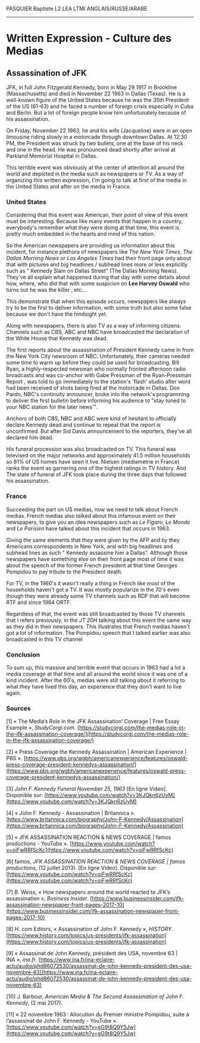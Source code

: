 PASQUIER Baptiste 
L2 LEA LTMI  ANGLAIS/RUSSE/ARABE

---
# Written Expression - Culture des Medias
## Assassination of JFK

JFK, in full John Fitzgerald Kennedy, born in May 29 1917 in Brookline (Massachusetts) and died in November 22 1963 in Dallas (Texas). He is a well-known figure of the United States because he was the 35th President of the US (61-63) and he faced a number of foreign crisis  especially in Cuba and Berlin. 
But a lot of foreign people know him unfortunately because of his assassination.

On Friday, November 22 1963, he and his wife (Jacqueline) were in an open limousine riding slowly in a motorcade through downtown Dallas.  At 12:30 PM, the President was struck by two bullets, one at the base of his neck and one in the head. He was pronounced dead shortly after arrival at Parkland Memorial Hospital in Dallas.

This terrible event was obviously at the center of attention all around the world and depicted in the media such as newspapers or TV. As a way of organizing this written expression, I'm going to talk at first of the media in the United States and after on the media in France.

### United States

Considering that this event was American, their point of view of this event must be interesting. 
Because like many events that happen in a country, everybody's remember what they were doing at that time, this event is pretty much embedded in the hearts and mind of this nation.

So the American newspapers are providing us information about this incident, for instance plethora of newspapers like *The New York Times*, *The Dallas Morning News* or *Los Angeles Times* had their front page only about that with pictures and big headlines / subhead lines more or less explicitly such as " Kennedy Slain on Dallas Street" (The Dallas Morning News). They've all explain what happened during that day with some details about how, where, who did that with some suspicion on **Lee Harvey Oswald** who turns out he was the killer , etc...

This demonstrate that when this episode occurs, newspapers like always try to be the first to deliver information, with some truth but also some false because we don't have the hindsight yet.

Along with newspapers, there is also TV as a way of informing citizens. Channels such as CBS, ABC and NBC have broadcasted the declaration of the White House that Kennedy was dead. 

The first reports about the assassination of President Kennedy came in from the New York City newsroom of NBC. Unfortunately, their cameras needed some time to warm up before they could be used for broadcasting. Bill Ryan, a highly-respected newsman who normally fronted afternoon radio broadcasts and was co-anchor with Gabe Pressman of the Ryan-Pressman  Report , was told to go immediately to the station's 'flash' studio after word had been received of shots being fired at the motorcade in Dallas. Don Pardo, NBC's continuity announcer, broke into the network's programming to deliver the first bulletin before informing his audience to "stay tuned to your NBC station for the later news'".

Anchors of both CBS, NBC and ABC were kind of hesitant to officially declare Kennedy dead and continue to repeat that the report is unconfirmed. But after Sid Davis announcement to the reporters, they've all declared him dead. 

His funeral procession was also broadcasted on TV. This funeral was televised on the major networks and approximately 41.5 million households so 81% of US homes have seen it live. Nielsen (mediametrie in France) ranks the event as garnering one of the highest ratings in TV history. And The state of funeral of JFK took place during the three days that followed his assassination.


### France

Succeeding the part on US medias, now we need to talk about French medias. 
French medias also talked about this infamous event on their newspapers, to give you an idea newspapers such as *Le Figaro*, *Le Monde*  and *Le Parisien* have talked about this incident that occurs in 1963. 

Giving the same elements that they were given by the AFP and by they Americans correspondents in New York, and with big headlines and subhead lines as such " Kennedy assassine hier a Dallas". Although those newspapers have something else on their front page most of time it was about the speech of the former French president at that time Georges Pompidou to pay tribute to the President death.

For TV, in the 1960's it wasn't really a thing in French like most of the households haven't got a TV. It was mostly popularize in the 70's even though they were already some TV channels such as RDF that will become RTF and since 1964 ORTF.

Regardless of that, the event was still broadcasted by those TV channels that I refers previously, in the *JT 20H* talking about this event the same way as they did in their newspapers. This illustrates that French medias haven't got a lot of information. The Pompidou speech that I talked earlier was also broadcasted in this TV channel

### Conclusion

To sum up, this massive and terrible event that occurs in 1963 had a lot a media coverage at that time and all around the world since it was one of a kind incident. After the 60's, medias were still talking about it referring to what they have lived this day, an experience that they don't want to live again.


### Sources 

[1] « The Media’s Role in the JFK Assassination’ Coverage | Free Essay Example », _StudyCorgi.com_. [https://studycorgi.com/the-medias-role-in-the-jfk-assassination-coverage/](https://studycorgi.com/the-medias-role-in-the-jfk-assassination-coverage/)

[2] « Press Coverage the Kennedy Assassination | American Experience | PBS ». [https://www.pbs.org/wgbh/americanexperience/features/oswald-press-coverage-president-kennedys-assassination/](https://www.pbs.org/wgbh/americanexperience/features/oswald-press-coverage-president-kennedys-assassination/)

[3] _John F. Kennedy Funeral November 25, 1963_ [En ligne Video]. Disponible sur: [https://www.youtube.com/watch?v=3KJQkn6zUvM](https://www.youtube.com/watch?v=3KJQkn6zUvM)

[4] « John F. Kennedy - Assassination | Britannica ». [https://www.britannica.com/biography/John-F-Kennedy/Assassination](https://www.britannica.com/biography/John-F-Kennedy/Assassination)

[5] « JFK ASSASSINATION REACTION & NEWS COVERAGE | famos productions - YouTube ». [https://www.youtube.com/watch?v=oiFwRRfScKc](https://www.youtube.com/watch?v=oiFwRRfScKc) 

[6] famos, _JFK ASSASSINATION REACTION & NEWS COVERAGE | famos productions_, (12 juillet 2013). [En ligne Video]. Disponible sur: [https://www.youtube.com/watch?v=oiFwRRfScKc](https://www.youtube.com/watch?v=oiFwRRfScKc)

[7] B. Weiss, « How newspapers around the world reacted to JFK’s assassination », _Business Insider_. [https://www.businessinsider.com/jfk-assassination-newspaper-front-pages-2017-10](https://www.businessinsider.com/jfk-assassination-newspaper-front-pages-2017-10)

[8] H. com Editors, « Assassination of John F. Kennedy », _HISTORY_. [https://www.history.com/topics/us-presidents/jfk-assassination](https://www.history.com/topics/us-presidents/jfk-assassination)

[9] « Assassinat de John Kennedy, président des USA, novembre 63 | INA », _ina.fr_. [https://www.ina.fr/ina-eclaire-actu/audio/phd86072530/assassinat-de-john-kennedy-president-des-usa-novembre-63](https://www.ina.fr/ina-eclaire-actu/audio/phd86072530/assassinat-de-john-kennedy-president-des-usa-novembre-63)

[10] J. Barbour, _American Media &amp; The Second Assassination of John F. Kennedy_, (2 mai 2017).

[11] « 22 novembre 1963 : Allocution du Premier ministre Pompidou, suite à l’assassinat de John F. Kennedy - YouTube ». [https://www.youtube.com/watch?v=gG9t8Q9Y5Jw](https://www.youtube.com/watch?v=gG9t8Q9Y5Jw)

